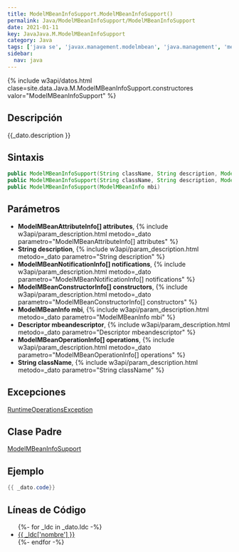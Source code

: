```yaml
---
title: ModelMBeanInfoSupport.ModelMBeanInfoSupport()
permalink: Java/ModelMBeanInfoSupport/ModelMBeanInfoSupport
date: 2021-01-11
key: JavaJava.M.ModelMBeanInfoSupport
category: Java
tags: ['java se', 'javax.management.modelmbean', 'java.management', 'metodo java', 'Java 1.5']
sidebar: 
  nav: java
---
```


{% include w3api/datos.html clase=site.data.Java.M.ModelMBeanInfoSupport.constructores valor="ModelMBeanInfoSupport" %}

## Descripción
{{_dato.description }}

## Sintaxis
~~~java
public ModelMBeanInfoSupport(String className, String description, ModelMBeanAttributeInfo[] attributes, ModelMBeanConstructorInfo[] constructors, ModelMBeanOperationInfo[] operations, ModelMBeanNotificationInfo[] notifications)
public ModelMBeanInfoSupport(String className, String description, ModelMBeanAttributeInfo[] attributes, ModelMBeanConstructorInfo[] constructors, ModelMBeanOperationInfo[] operations, ModelMBeanNotificationInfo[] notifications, Descriptor mbeandescriptor)
public ModelMBeanInfoSupport(ModelMBeanInfo mbi)
~~~

## Parámetros
* **ModelMBeanAttributeInfo[] attributes**,  {% include w3api/param_description.html metodo=_dato parametro="ModelMBeanAttributeInfo[] attributes" %}
* **String description**,  {% include w3api/param_description.html metodo=_dato parametro="String description" %}
* **ModelMBeanNotificationInfo[] notifications**,  {% include w3api/param_description.html metodo=_dato parametro="ModelMBeanNotificationInfo[] notifications" %}
* **ModelMBeanConstructorInfo[] constructors**,  {% include w3api/param_description.html metodo=_dato parametro="ModelMBeanConstructorInfo[] constructors" %}
* **ModelMBeanInfo mbi**,  {% include w3api/param_description.html metodo=_dato parametro="ModelMBeanInfo mbi" %}
* **Descriptor mbeandescriptor**,  {% include w3api/param_description.html metodo=_dato parametro="Descriptor mbeandescriptor" %}
* **ModelMBeanOperationInfo[] operations**,  {% include w3api/param_description.html metodo=_dato parametro="ModelMBeanOperationInfo[] operations" %}
* **String className**,  {% include w3api/param_description.html metodo=_dato parametro="String className" %}

## Excepciones
[RuntimeOperationsException](/Java/RuntimeOperationsException/)

## Clase Padre
[ModelMBeanInfoSupport](/Java/ModelMBeanInfoSupport/)

## Ejemplo
~~~java
{{ _dato.code}}
~~~

## Líneas de Código
<ul>
{%- for _ldc in _dato.ldc -%}
   <li>
       <a href="{{_ldc['url'] }}">{{ _ldc['nombre'] }}</a>
   </li>
{%- endfor -%}
</ul>
